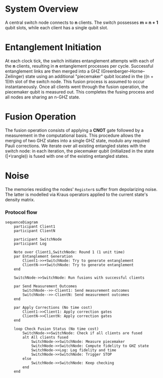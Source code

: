 # System Overview
A central switch node connects to **n** clients. The switch possesses **m = n + 1** qubit slots, while each client has a single qubit slot.

# Entanglement Initiation
At each clock tick, the switch initiates entanglement attempts with each of the **n** clients, resulting in **n** entanglement processes per cycle. Successful entanglement links are then merged into a GHZ (Greenberger–Horne–Zeilinger) state using an additional "piecemaker" qubit located in the \((n + 1)\)th slot of the switch node. This fusion process is assumed to occur instantaneously. Once all clients went through the fusion operation, the piecemaker qubit is measured out. This completes the fusing process and all nodes are sharing an n-GHZ state.

# Fusion Operation
The fusion operation consists of applying a **CNOT** gate followed by a measurement in the computational basis. This procedure allows the merging of two GHZ states into a single GHZ state, modulo any required Pauli corrections. We iterate over all existing entangled states with the switch node: in each iteration, the piecemaker qubit (initialized in the state \(|+\rangle\)) is fused with one of the existing entangled states. 

# Noise 
The memories residing the nodes' `Register`s suffer from depolarizing noise. The latter is modelled via Kraus operators applied to the current state's density matrix.

### Protocol flow

```mermaid
sequenceDiagram
    participant Client1
    participant ClientN

    participant SwitchNode
    participant Log

    Note over Client1,SwitchNode: Round 1 (1 unit time)
    par Entanglement Generation
        Client1->>+SwitchNode: Try to generate entanglement
        ClientN->>+SwitchNode: Try to generate entanglement
    end

    SwitchNode->>SwitchNode: Run fusions with successful clients

    par Send Measurement Outcomes
        SwitchNode-->>-Client1: Send measurement outcomes
        SwitchNode-->>-ClientN: Send measurement outcomes
    end

    par Apply Corrections (No time cost)
        Client1->>Client1: Apply correction gates
        ClientN->>ClientN: Apply correction gates
    end

    loop Check Fusion Status (No time cost)
        SwitchNode->>SwitchNode: Check if all clients are fused
        alt All clients fused
            SwitchNode->>SwitchNode: Measure piecemaker
            SwitchNode->>SwitchNode: Compute fidelity to GHZ state
            SwitchNode->>Log: Log fidelity and time
            SwitchNode->>SwitchNode: Trigger STOP
        else
            SwitchNode->>SwitchNode: Keep checking
        end
    end
```